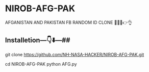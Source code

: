 # NIROB-AFG-PAK
AFGANISTAN AND  PAKISTAN FB RANDOM ID CLONE 🥴🤘🤘👉👌


## Installetion—👇⬇️—##


git clone https://github.com/NH-NASA-HACKER/NIROB-AFG-PAK.git

cd NIROB-AFG-PAK
python AFG.py
